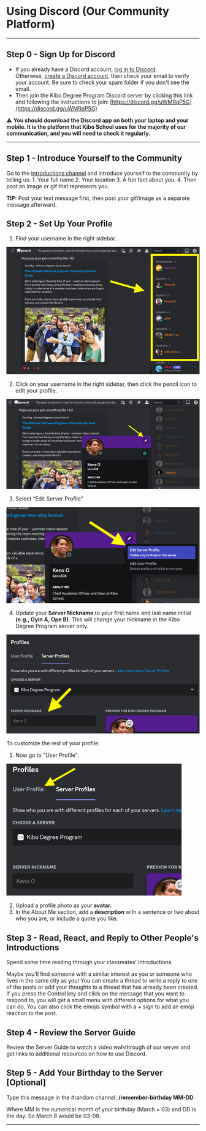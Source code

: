 # Using Discord (Our Community Platform)

---

## Step 0 - Sign Up for Discord

- If you already have a Discord account, [log in to Discord](https://discord.com/login). Otherwise, [create a Discord account](https://discord.com/register?redirect_to=%2Flogin), then check your email to verify your account. Be sure to check your spam folder if you don't see the email.
- Then join the Kibo Degree Program Discord server by clicking this link and following the instructions to join: [https://discord.gg/uWMRqP5G](https://discord.gg/uWMRqP5G)

<aside>
    
⚠️ **You should download the Discord app on both your laptop and your mobile. It is the platform that Kibo School uses for the majority of our communication, and you will need to check it regularly.**

</aside>

---

## Step 1 - Introduce Yourself to the Community

Go to the [Introductions channel](https://discord.com/channels/1018949047626760252/1120361847116279828) and introduce yourself to the community by telling us:
    1. Your full name
    2. Your location
    3. A fun fact about you.
    4. Then post an image or gif that represents you.

**TIP:** Post your text message first, then post your gif/image as a separate message afterward.


## Step 2 - Set Up Your Profile

1. Find your username in the right sidebar.

![step1](./Step1.png)

2. Click on your username in the right sidebar, then click the pencil icon to edit your profile.

![step2](./Step2.png)

3. Select “Edit Server Profile"

![step3](./Step3.png)

4. Update your **Server Nickname** to your first name and last name initial **(e.g., Oyin A, Ope B)**. This will change your nickname in the Kibo Degree Program server only.

![step4](./Step4.png)

To customize the rest of your profile:

1. Now go to "User Profile".

![step5](./Step5.png)

2. Upload a profile photo as your **avatar.**
3. In the About Me section, add a **description** with a sentence or two about who you are, or include a quote you like.


## Step 3 - Read, React, and Reply to Other People's Introductions

Spend some time reading through your classmates’ introductions. 

Maybe you’ll find someone with a similar interest as you or someone who lives in the same city as you! You can create a thread to write a reply to one of the posts or add your thoughts to a thread that has already been created. If you press the Control key and click on the message that you want to respond to, you will get a small menu with different options for what you can do. You can also click the emojis symbol with a + sign to add an emoji reaction to the post.

## Step 4 - Review the Server Guide 

Review the Server Guide to watch a video walkthrough of our server and get links to additional resources on how to use Discord.

## Step 5 - Add Your Birthday to the Server [Optional]

Type this message in the #random channel: **/remember-birthday MM-DD** 

Where MM is the numerical month of your birthday (March = 03) and DD is the day. So March 8 would be 03-08.

---
